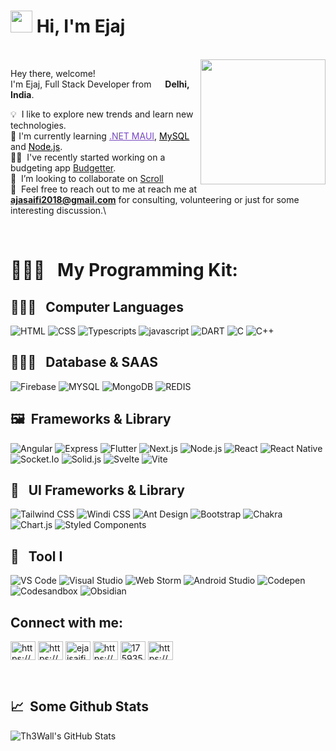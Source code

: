 # <img src="https://cdn.jsdelivr.net/gh/Th3Wall/assets-cdn/PersonalGithubReadme/HandGreet.gif" width="35px" height="35px" />&nbsp;<b>Hi, I'm Ejaj</b>

<br>

<img align="right" src="https://cdn.jsdelivr.net/gh/Th3Wall/assets-cdn/PersonalGithubReadme/Memoji.png" width="200"/>
<p aligh="left">
  <p>Hey there, welcome!</br>
  I'm Ejaj, Full Stack Developer from <img src="https://upload.wikimedia.org/wikipedia/en/thumb/4/41/Flag_of_India.svg/1920px-Flag_of_India.svg.png" width="14px"/> <b>Delhi, India</b>.</p>
  	
  💡 &nbsp;I like to explore new trends and learn new technologies.\
  🌱&nbsp;I'm currently learning <a style="color:#764ABC" href="https://learn.microsoft.com/en-us/dotnet/maui/what-is-maui" target="_blank"><u>.NET MAUI</u></a>, <a style="color:#000000" href="https://www.mysql.com/" target="_blank"><u>MySQL</u></a> and <a style="color:#000000" href="https://nodejs.org/en/" target="_blank"><u>Node.js</u></a>.\
  ✍🏼 &nbsp;I've recently started working on a budgeting app <a href="https://budgetter.vercel.app/" target="_blank"><u>Budgetter</u></a>.\
  👯 &nbsp;I’m looking to collaborate on [Scroll](https://scrollwall.vercel.app/)\
  💬 &nbsp;Feel free to reach out to me at  reach me at **ajasaifi2018@gmail.com** for consulting, volunteering or just for some interesting discussion.\

</p>
<br>

# 👨🏻‍💻 &nbsp; My Programming Kit:

## 👨🏻‍💻 &nbsp; Computer Languages

<p>
  <img alt="HTML" src="https://img.shields.io/badge/html5-%23E34F26.svg?style=for-the-badge&logo=html5&logoColor=white" />
  <img alt="CSS" src="https://img.shields.io/badge/css3-%231572B6.svg?style=for-the-badge&logo=css3&logoColor=white" />
  <img alt="Typescripts" src="https://img.shields.io/badge/typescript-%23007ACC.svg?style=for-the-badge&logo=typescript&logoColor=white" />
  <img alt="javascript" src="https://img.shields.io/badge/javascript-%23E5A00D.svg?style=for-the-badge&logo=javascript&logoColor=white" />
<!--   <img alt="C-Sharp" src=https://img.shields.io/badge/c%23-%23239120.svg?style=for-the-badge&logo=c-sharp&logoColor=white" /> -->
  <img alt="DART" src="https://img.shields.io/badge/dart-%230175C2.svg?style=for-the-badge&logo=dart&logoColor=white" />
  <img alt="C" src="https://img.shields.io/badge/c-%2300599C.svg?style=for-the-badge&logo=c&logoColor=white" />
  <img alt="C++" src="https://img.shields.io/badge/c++-%2300599C.svg?style=for-the-badge&logo=c%2B%2B&logoColor=white" />
</p>

## 👨🏻‍💻 &nbsp; Database & SAAS

<p>
  <img alt="Firebase" src="https://img.shields.io/badge/Firebase-039BE5?style=for-the-badge&logo=Firebase&logoColor=white" />
  <img alt="MYSQL" src="https://img.shields.io/badge/mysql-%2300f.svg?style=for-the-badge&logo=mysql&logoColor=white" />
  <img alt="MongoDB" src="https://img.shields.io/badge/MongoDB-%234ea94b.svg?style=for-the-badge&logo=mongodb&logoColor=white" />
  <img alt="REDIS" src="https://img.shields.io/badge/redis-%23DD0031.svg?style=for-the-badge&logo=redis&logoColor=white" />
<!--   <img alt="Supabase" src=https://img.shields.io/badge/Supabase-3ECF8E.svg?style=for-the-badge&logo=supabase&logoColor=white" /> -->
</p>

## 🖼 &nbsp;Frameworks & Library

<p>
  <img alt="Angular" src="https://img.shields.io/badge/angular-%23DD0031.svg?style=for-the-badge&logo=angular&logoColor=white" />
  <img alt="Express" src="https://img.shields.io/badge/express.js-%23404d59.svg?style=for-the-badge&logo=express&logoColor=%2361DAFB" />
  <img alt="Flutter" src="https://img.shields.io/badge/Flutter-%2302569B.svg?style=for-the-badge&logo=Flutter&logoColor=white" />
  <img alt="Next.js" src="https://img.shields.io/badge/Next-black?style=for-the-badge&logo=next.js&logoColor=white" />
  <img alt="Node.js" src="https://img.shields.io/badge/node.js-6DA55F?style=for-the-badge&logo=node.js&logoColor=white" />
  <img alt="React" src="https://img.shields.io/badge/react-%2320232a.svg?style=for-the-badge&logo=react&logoColor=%2361DAFB" />
  <img alt="React Native" src="https://img.shields.io/badge/react_native-%2320232a.svg?style=for-the-badge&logo=react&logoColor=%2361DAFB" />
  <img alt="Socket.Io" src="https://img.shields.io/badge/Socket.io-black?style=for-the-badge&logo=socket.io&badgeColor=010101" />
  <img alt="Solid.js" src="https://img.shields.io/badge/SolidJS-2c4f7c?style=for-the-badge&logo=solid&logoColor=c8c9cb" />
  <img alt="Svelte" src="https://img.shields.io/badge/svelte-%23f1413d.svg?style=for-the-badge&logo=svelte&logoColor=white" />
  <img alt="Vite" src="https://img.shields.io/badge/vite-%23646CFF.svg?style=for-the-badge&logo=vite&logoColor=white" />
</p>

## 🌸 &nbsp; UI Frameworks & Library

<p>
  <img alt="Tailwind CSS" src="https://img.shields.io/badge/tailwindcss-%2338B2AC.svg?style=for-the-badge&logo=tailwind-css&logoColor=white" />
  <img alt="Windi CSS" src=https://img.shields.io/badge/windicss-48B0F1.svg?style=for-the-badge&logo=windi-css&logoColor=white" />
  <img alt="Ant Design" src="https://img.shields.io/badge/-AntDesign-%230170FE?style=for-the-badge&logo=ant-design&logoColor=white" />
  <img alt="Bootstrap" src="https://img.shields.io/badge/bootstrap-%23563D7C.svg?style=for-the-badge&logo=bootstrap&logoColor=white" />
  <img alt="Chakra" src="https://img.shields.io/badge/chakra-%234ED1C5.svg?style=for-the-badge&logo=chakraui&logoColor=white" />
  <img alt="Chart.js" src="https://img.shields.io/badge/chart.js-F5788D.svg?style=for-the-badge&logo=chart.js&logoColor=white" />
  <img alt="Styled Components" src="https://img.shields.io/badge/styled--components-DB7093?style=for-the-badge&logo=styled-components&logoColor=white" />
</p>

## 🌸 &nbsp; Tool I

<p>
  <img alt="VS Code" src="https://img.shields.io/badge/VS%20Code-0078d7.svg?style=for-the-badge&logo=visual-studio-code&logoColor=white" />
  <img alt="Visual Studio" src=https://img.shields.io/badge/Visual%20Studio-5C2D91.svg?style=for-the-badge&logo=visual-studio&logoColor=white" />
  <img alt="Web Storm" src="https://img.shields.io/badge/webstorm-143?style=for-the-badge&logo=webstorm&logoColor=white&color=black" />
  <img alt="Android Studio" src="https://img.shields.io/badge/Android%20Studio-3DDC84.svg?style=for-the-badge&logo=android-studio&logoColor=white" />
  <img alt="Codepen" src="https://img.shields.io/badge/CodePen-white?style=for-the-badge&logo=codepen&logoColor=black" />
  <img alt="Codesandbox" src="https://img.shields.io/badge/Codesandbox-040404?style=for-the-badge&logo=codesandbox&logoColor=DBDBDB" />
  <img alt="Obsidian" src="https://img.shields.io/badge/Obsidian-%23483699.svg?style=for-the-badge&logo=obsidian&logoColor=white" />
</p>

## Connect with me:

<p align="left">  
<a href="https://codepen.io/https://codepen.io/ejajahmad" target="blank"><img align="center" src="https://raw.githubusercontent.com/rahuldkjain/github-profile-readme-generator/master/src/images/icons/Social/codepen.svg" alt="https://codepen.io/ejajahmad" height="30" width="40" /></a>  
<a href="https://dev.to/https://dev.to/ejajahmad" target="blank"><img align="center" src="https://raw.githubusercontent.com/rahuldkjain/github-profile-readme-generator/master/src/images/icons/Social/devto.svg" alt="https://dev.to/ejajahmad" height="30" width="40" /></a>  
<a href="https://twitter.com/ejajsaifi" target="blank"><img align="center" src="https://raw.githubusercontent.com/rahuldkjain/github-profile-readme-generator/master/src/images/icons/Social/twitter.svg" alt="ejajsaifi" height="30" width="40" /></a>  
<a href="https://linkedin.com/in/https://www.linkedin.com/in/ejajahmad/" target="blank"><img align="center" src="https://raw.githubusercontent.com/rahuldkjain/github-profile-readme-generator/master/src/images/icons/Social/linked-in-alt.svg" alt="https://www.linkedin.com/in/ejajahmad/" height="30" width="40" /></a>  
<a href="https://stackoverflow.com/users/17593545" target="blank"><img align="center" src="https://raw.githubusercontent.com/rahuldkjain/github-profile-readme-generator/master/src/images/icons/Social/stack-overflow.svg" alt="17593545" height="30" width="40" /></a>  
<a href="https://instagram.com/https://www.instagram.com/its.ejaj/" target="blank"><img align="center" src="https://raw.githubusercontent.com/rahuldkjain/github-profile-readme-generator/master/src/images/icons/Social/instagram.svg" alt="https://www.instagram.com/its.ejaj/" height="30" width="40" /></a>  
</p>

<br>

## 📈 &nbsp;Some Github Stats

<span align="left">

![Th3Wall's GitHub Stats](https://github-readme-stats.vercel.app/api?username=ejajahmad&show_icons=true&hide_border=true&bg_color=3D3D3D&title_color=00E6FE&icon_color=00E6FE&text_color=FFFFFF)
</span>
